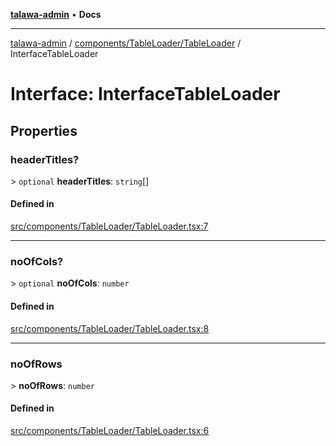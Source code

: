 [**talawa-admin**](../../../../README.md) • **Docs**

***

[talawa-admin](../../../../modules.md) / [components/TableLoader/TableLoader](../README.md) / InterfaceTableLoader

# Interface: InterfaceTableLoader

## Properties

### headerTitles?

\> `optional` **headerTitles**: `string`[]

#### Defined in

[src/components/TableLoader/TableLoader.tsx:7](https://github.com/PalisadoesFoundation/talawa-admin/blob/b465221425f3dcc638f77fbf5f1ccedb8e0dd082/src/components/TableLoader/TableLoader.tsx#L7)

***

### noOfCols?

\> `optional` **noOfCols**: `number`

#### Defined in

[src/components/TableLoader/TableLoader.tsx:8](https://github.com/PalisadoesFoundation/talawa-admin/blob/b465221425f3dcc638f77fbf5f1ccedb8e0dd082/src/components/TableLoader/TableLoader.tsx#L8)

***

### noOfRows

\> **noOfRows**: `number`

#### Defined in

[src/components/TableLoader/TableLoader.tsx:6](https://github.com/PalisadoesFoundation/talawa-admin/blob/b465221425f3dcc638f77fbf5f1ccedb8e0dd082/src/components/TableLoader/TableLoader.tsx#L6)
